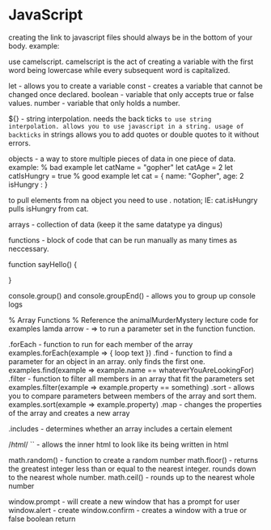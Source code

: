 # JavaScript

creating the link to javascript files should always be in the bottom of your body.
example:
<!-- <script src ="app.js"><script> -->
use camelscript. camelscript is the act of creating a variable with the first word being lowercase while every subsequent word is capitalized.

let - allows you to create a variable
const - creates a variable that cannot be changed once declared.
boolean - variable that only accepts true or false values.
number - variable that only holds a number.

${} - string interpolation. needs the back ticks `` to use string interpolation. allows you to use javascript in a string.
usage of backticks `` in strings allows you to add quotes or double quotes to it without errors.

objects - a way to store multiple pieces of data in one piece of data.
example:
% bad example
let catName = "gopher"
let catAge = 2
let catIsHungry = true
% good example
let cat = {
  name: "Gopher",
  age: 2
  isHungry :
}

to pull elements from na object you need to use . notation; IE: cat.isHungry pulls isHungry from cat.

arrays - collection of data (keep it the same datatype ya dingus)

functions - block of code that can be run manually as many times as neccessary.

function sayHello() {

}



console.group() and console.groupEnd() - allows you to group up console logs 

% Array Functions
% Reference the animalMurderMystery lecture code for examples
lamda arrow - => to run a parameter set in the function function.

.forEach - function to run for each member of the array
examples.forEach(example => {
  loop text
})
.find - function to find a parameter for an object in an array. only finds the first one.
examples.find(example => example.name == whateverYouAreLookingFor)
.filter - function to filter all members in an array that fit the parameters set
examples.filter(example => example.property == something)
.sort - allows you to compare parameters between members of the array and sort them.
examples.sort(example => example.property)
.map - changes the properties of the array and creates a new array

.includes - determines whether an array includes a certain element

/*html*/ `` - allows the inner html to look like its being written in html



math.random() - function to create a random number
math.floor() - returns the greatest integer less than or equal to the nearest integer. rounds down to the nearest whole number.
math.ceil() - rounds up to the nearest whole number

window.prompt - will create a new window that has a prompt for user
window.alert - create
window.confirm - creates a window with a true or false boolean return
